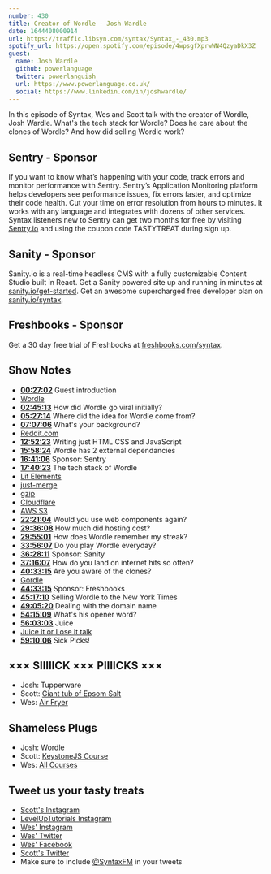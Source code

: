 ```yaml
---
number: 430
title: Creator of Wordle - Josh Wardle
date: 1644408000914
url: https://traffic.libsyn.com/syntax/Syntax_-_430.mp3
spotify_url: https://open.spotify.com/episode/4wpsgfXprwWN4QzyaDkX3Z
guest:
  name: Josh Wardle
  github: powerlanguage
  twitter: powerlanguish
  url: https://www.powerlanguage.co.uk/
  social: https://www.linkedin.com/in/joshwardle/
---
```


In this episode of Syntax, Wes and Scott talk with the creator of Wordle, Josh Wardle. What's the tech stack for Wordle? Does he care about the clones of Wordle? And how did selling Wordle work?

## Sentry - Sponsor

If you want to know what’s happening with your code, track errors and monitor performance with Sentry. Sentry’s Application Monitoring platform helps developers see performance issues, fix errors faster, and optimize their code health. Cut your time on error resolution from hours to minutes. It works with any language and integrates with dozens of other services. Syntax listeners new to Sentry can get two months for  free by visiting [Sentry.io](https://sentry.io) and using the coupon code TASTYTREAT during sign up.

## Sanity - Sponsor

Sanity.io is a real-time headless CMS with a fully customizable Content Studio built in React. Get a Sanity powered site up and running in minutes at [sanity.io/get-started](https://www.sanity.io/get-started). Get an awesome supercharged free developer plan on [sanity.io/syntax](https://www.sanity.io/syntax).

## Freshbooks - Sponsor

Get a 30 day free trial of Freshbooks at [freshbooks.com/syntax](https://freshbooks.com/syntax).

## Show Notes

* **[00:27:02](#t=00:27:02)** Guest introduction
* [Wordle](https://www.powerlanguage.co.uk/wordle/)
* **[02:45:13](#t=02:45:13)** How did Wordle go viral initially?
* **[05:27:14](#t=05:27:14)** Where did the idea for Wordle come from?
* **[07:07:06](#t=07:07:06)** What's your background?
* [Reddit.com](https://www.reddit.com)
* **[12:52:23](#t=12:52:23)** Writing just HTML CSS and JavaScript
* **[15:58:24](#t=15:58:24)** Wordle has 2 external dependancies
* **[16:41:06](#t=16:41:06)** Sponsor: Sentry
* **[17:40:23](#t=17:40:23)** The tech stack of Wordle
* [Lit Elements](https://lit.dev)
* [just-merge](https://www.npmjs.com/package/just-merge)
* [gzip](https://www.gnu.org/software/gzip/)
* [Cloudflare](https://www.cloudflare.com/)
* [AWS S3](https://aws.amazon.com/s3/)
* **[22:21:04](#t=22:21:04)** Would you use web components again?
* **[29:36:08](#t=29:36:08)** How much did hosting cost?
* **[29:55:01](#t=29:55:01)** How does Wordle remember my streak?
* **[33:56:07](#t=33:56:07)** Do you play Wordle everyday?
* **[36:28:11](#t=36:28:11)** Sponsor: Sanity
* **[37:16:07](#t=37:16:07)** How do you land on internet hits so often?
* **[40:33:15](#t=40:33:15)** Are you aware of the clones?
* [Gordle](https://gordle.herokuapp.com)
* **[44:33:15](#t=44:33:15)** Sponsor: Freshbooks
* **[45:17:10](#t=45:17:10)** Selling Wordle to the New York Times
* **[49:05:20](#t=49:05:20)** Dealing with the domain name
* **[54:15:09](#t=54:15:09)** What's his opener word?
* **[56:03:03](#t=56:03:03)** Juice
* [Juice it or Lose it talk](https://www.youtube.com/watch?v=Fy0aCDmgnxg)
* **[59:10:06](#t=59:10:06)** Sick Picks!

## ××× SIIIIICK ××× PIIIICKS ×××

* Josh: Tupperware
* Scott: [Giant tub of Epsom Salt](https://amzn.to/3GmkAmt)
* Wes: [Air Fryer](https://amzn.to/3J1eUQv)

## Shameless Plugs

* Josh: [Wordle](https://www.powerlanguage.co.uk/wordle/)
* Scott: [KeystoneJS Course](https://leveluptutorials.com/tutorials/keystone-js)
* Wes: [All Courses](https://wesbos.com/courses/)

## Tweet us your tasty treats

* [Scott's Instagram](https://www.instagram.com/stolinski/)
* [LevelUpTutorials Instagram](https://www.instagram.com/LevelUpTutorials/)
* [Wes' Instagram](https://www.instagram.com/wesbos/)
* [Wes' Twitter](https://twitter.com/wesbos)
* [Wes' Facebook](https://www.facebook.com/wesbos.developer)
* [Scott's Twitter](https://twitter.com/stolinski)
* Make sure to include [@SyntaxFM](https://twitter.com/SyntaxFM) in your tweets
